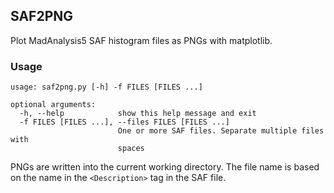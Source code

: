 ## SAF2PNG

Plot MadAnalysis5 SAF histogram files as PNGs with matplotlib.

### Usage

```
usage: saf2png.py [-h] -f FILES [FILES ...]

optional arguments:
  -h, --help            show this help message and exit
  -f FILES [FILES ...], --files FILES [FILES ...]
                        One or more SAF files. Separate multiple files with
                        spaces
```

PNGs are written into the current working directory. The file name is based on the name in the `<Description>` tag in the SAF file.
